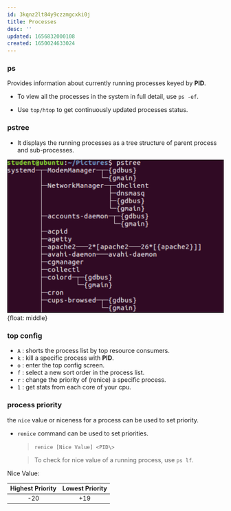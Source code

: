 ```yaml
---
id: 3kqnz2lt84y9czzmgcxki0j
title: Processes
desc: ''
updated: 1656832000108
created: 1650024633024
---
```


### ps
Provides information about currently running processes keyed by **PID**.

- To view all the processes in the system in full detail, use `ps -ef`.

- Use `top/htop` to get continuously updated processes status.


### pstree
-  It displays the running processes as a tree structure of parent process and sub-processes.

![pstree](assets/images/pstree.png){float: middle}


### top config
- `A` : shorts the process list by top resource consumers.
- `k` : kill a specific process with **PID**.
- `o` : enter the top config screen.
- `f` : select a new sort order in the process list.
- `r` : change the priority of (renice) a specific process.
- `1` : get stats from each core of your cpu.


### process priority
the `nice` value or niceness for a process can be used to set priority.  
- `renice` command can be used to set priorities.
  >`renice [Nice Value] <PID\>`

  >To check for nice value of a  running process, use `ps lf`.

Nice Value:

Highest Priority | Lowest Priority |
:---:| :---: |
-20 | +19 |
